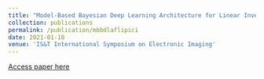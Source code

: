 ```yaml
---
title: "Model-Based Bayesian Deep Learning Architecture for Linear Inverse Problems in Computational Imaging"
collection: publications
permalink: /publication/mbbdlaflipici
date: 2021-01-18
venue: 'IS&T International Symposium on Electronic Imaging'
---
```


[Access paper here](https://www.ingentaconnect.com/content/ist/ei/2021/00002021/00000015/art00005)
